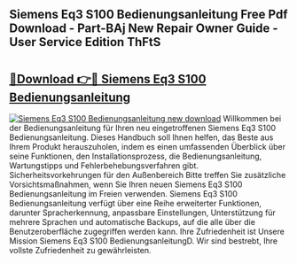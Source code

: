 ## Siemens Eq3 S100 Bedienungsanleitung Free Pdf Download - Part-BAj New Repair Owner Guide - User Service Edition ThFtS

# <h2><a href="http://df5ord3.blite.top/?on=Siemens+Eq3+S100+Bedienungsanleitung">🔗Download 👉🔴 Siemens Eq3 S100 Bedienungsanleitung</a></h2>

[![Siemens Eq3 S100 Bedienungsanleitung new download](https://i.imgur.com/lujVjoI.png)](http://df5ord3.blite.top/?on=Siemens+Eq3+S100+Bedienungsanleitung)
Willkommen bei der Bedienungsanleitung für Ihren neu eingetroffenen Siemens Eq3 S100 Bedienungsanleitung. Dieses Handbuch soll Ihnen helfen, das Beste aus Ihrem Produkt herauszuholen, indem es einen umfassenden Überblick über seine Funktionen, den Installationsprozess, die Bedienungsanleitung, Wartungstipps und Fehlerbehebungsverfahren gibt. Sicherheitsvorkehrungen für den Außenbereich Bitte treffen Sie zusätzliche Vorsichtsmaßnahmen, wenn Sie Ihren neuen Siemens Eq3 S100 Bedienungsanleitung im Freien verwenden. Siemens Eq3 S100 Bedienungsanleitung verfügt über eine Reihe erweiterter Funktionen, darunter Spracherkennung, anpassbare Einstellungen, Unterstützung für mehrere Sprachen und automatische Backups, auf die alle über die Benutzeroberfläche zugegriffen werden kann. Ihre Zufriedenheit ist Unsere Mission Siemens Eq3 S100 BedienungsanleitungD. Wir sind bestrebt, Ihre vollste Zufriedenheit zu gewährleisten.
